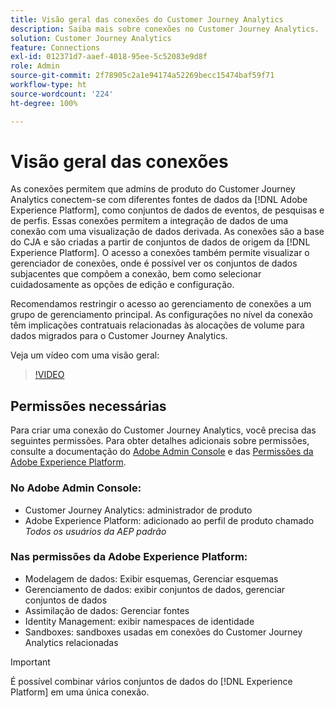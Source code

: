 ```yaml
---
title: Visão geral das conexões do Customer Journey Analytics
description: Saiba mais sobre conexões no Customer Journey Analytics.
solution: Customer Journey Analytics
feature: Connections
exl-id: 012371d7-aaef-4018-95ee-5c52083e9d8f
role: Admin
source-git-commit: 2f78905c2a1e94174a52269becc15474baf59f71
workflow-type: ht
source-wordcount: '224'
ht-degree: 100%

---
```


# Visão geral das conexões

As conexões permitem que admins de produto do Customer Journey Analytics conectem-se com diferentes fontes de dados da [!DNL Adobe Experience Platform], como conjuntos de dados de eventos, de pesquisas e de perfis. Essas conexões permitem a integração de dados de uma conexão com uma visualização de dados derivada. As conexões são a base do CJA e são criadas a partir de conjuntos de dados de origem da [!DNL Experience Platform]. O acesso a conexões também permite visualizar o gerenciador de conexões, onde é possível ver os conjuntos de dados subjacentes que compõem a conexão, bem como selecionar cuidadosamente as opções de edição e configuração.

Recomendamos restringir o acesso ao gerenciamento de conexões a um grupo de gerenciamento principal. As configurações no nível da conexão têm implicações contratuais relacionadas às alocações de volume para dados migrados para o Customer Journey Analytics.

Veja um vídeo com uma visão geral:

>[!VIDEO](https://video.tv.adobe.com/v/35111/?quality=12&learn=on)

## Permissões necessárias

Para criar uma conexão do Customer Journey Analytics, você precisa das seguintes permissões. Para obter detalhes adicionais sobre permissões, consulte a documentação do [Adobe Admin Console](https://helpx.adobe.com/br/enterprise/admin-guide.html/enterprise/using/manage-permissions-and-roles.ug.html) e das [Permissões da Adobe Experience Platform](https://experienceleague.adobe.com/pt-br/docs/experience-platform/access-control/home).

### No Adobe Admin Console:

* Customer Journey Analytics: administrador de produto
* Adobe Experience Platform: adicionado ao perfil de produto chamado *Todos os usuários da AEP padrão*

### Nas permissões da Adobe Experience Platform:

* Modelagem de dados: Exibir esquemas, Gerenciar esquemas
* Gerenciamento de dados: exibir conjuntos de dados, gerenciar conjuntos de dados
* Assimilação de dados: Gerenciar fontes
* Identity Management: exibir namespaces de identidade
* Sandboxes: sandboxes usadas em conexões do Customer Journey Analytics relacionadas

>[!IMPORTANT]
>
>É possível combinar vários conjuntos de dados do [!DNL Experience Platform] em uma única conexão.
